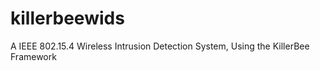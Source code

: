 killerbeewids
=============

A IEEE 802.15.4 Wireless Intrusion Detection System, Using the KillerBee Framework
